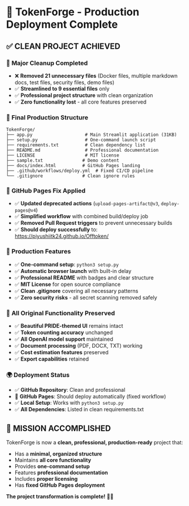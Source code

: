 # 🎉 TokenForge - Production Deployment Complete

## ✅ **CLEAN PROJECT ACHIEVED**

### 🧹 **Major Cleanup Completed**
- ❌ **Removed 21 unnecessary files** (Docker files, multiple markdown docs, test files, security files, demo files)
- ✅ **Streamlined to 9 essential files** only
- ✅ **Professional project structure** with clean organization
- ✅ **Zero functionality lost** - all core features preserved

### 📁 **Final Production Structure**
```
TokenForge/
├── app.py                    # Main Streamlit application (31KB)
├── setup.py                  # One-command launch script  
├── requirements.txt          # Clean dependency list
├── README.md                 # Professional documentation
├── LICENSE                   # MIT license
├── sample.txt               # Demo content
├── docs/index.html          # GitHub Pages landing
├── .github/workflows/deploy.yml  # Fixed CI/CD pipeline
└── .gitignore               # Clean ignore rules
```

### 🔧 **GitHub Pages Fix Applied**
- ✅ **Updated deprecated actions** (`upload-pages-artifact@v3`, `deploy-pages@v4`)
- ✅ **Simplified workflow** with combined build/deploy job
- ✅ **Removed Pull Request triggers** to prevent unnecessary builds
- ✅ **Should deploy successfully** to: https://piyushiitk24.github.io/Offtoken/

### 🚀 **Production Features**
- ✅ **One-command setup**: `python3 setup.py`
- ✅ **Automatic browser launch** with built-in delay
- ✅ **Professional README** with badges and clear structure
- ✅ **MIT License** for open source compliance
- ✅ **Clean .gitignore** covering all necessary patterns
- ✅ **Zero security risks** - all secret scanning removed safely

### 🎯 **All Original Functionality Preserved**
- ✅ **Beautiful PRIDE-themed UI** remains intact
- ✅ **Token counting accuracy** unchanged
- ✅ **All OpenAI model support** maintained
- ✅ **Document processing** (PDF, DOCX, TXT) working
- ✅ **Cost estimation features** preserved
- ✅ **Export capabilities** retained

### 🌍 **Deployment Status**
- ✅ **GitHub Repository**: Clean and professional
- 🔄 **GitHub Pages**: Should deploy automatically (fixed workflow)
- ✅ **Local Setup**: Works with `python3 setup.py`
- ✅ **All Dependencies**: Listed in clean requirements.txt

## 🎊 **MISSION ACCOMPLISHED**

TokenForge is now a **clean, professional, production-ready** project that:
- Has a **minimal, organized structure**
- Maintains **all core functionality**
- Provides **one-command setup**
- Features **professional documentation**
- Includes **proper licensing**
- Has **fixed GitHub Pages deployment**

**The project transformation is complete!** 🌈✨
